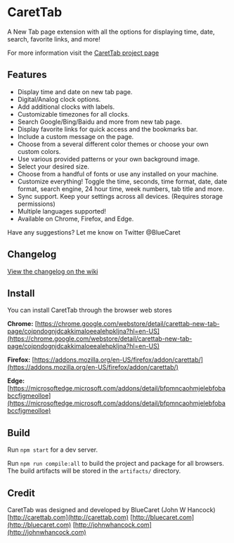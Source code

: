 # CaretTab
A New Tab page extension with all the options for displaying time, date, search, favorite links, and more!

For more information visit the [CaretTab project page](http://bluecaret.com/project/carettab)

## Features
- Display time and date on new tab page.
- Digital/Analog clock options.
- Add additional clocks with labels.
- Customizable timezones for all clocks.
- Search Google/Bing/Baidu and more from new tab page.
- Display favorite links for quick access and the bookmarks bar.
- Include a custom message on the page.
- Choose from a several different color themes or choose your own custom colors.
- Use various provided patterns or your own background image.
- Select your desired size.
- Choose from a handful of fonts or use any installed on your machine.
- Customize everything! Toggle the time, seconds, time format, date, date format, search engine, 24 hour time, week numbers, tab title and more.
- Sync support. Keep your settings across all devices. (Requires storage permissions)
- Multiple languages supported!
- Available on Chrome, Firefox, and Edge.

Have any suggestions? Let me know on Twitter @BlueCaret

## Changelog

[View the changelog on the wiki](https://github.com/bluecaret/carettab/wiki/Changelog)

## Install

You can install CaretTab through the browser web stores

**Chrome:**
[https://chrome.google.com/webstore/detail/carettab-new-tab-page/cojpndognjdcakkimaloeealehpkljna?hl=en-US](https://chrome.google.com/webstore/detail/carettab-new-tab-page/cojpndognjdcakkimaloeealehpkljna?hl=en-US)

**Firefox:**
[https://addons.mozilla.org/en-US/firefox/addon/carettab/](https://addons.mozilla.org/en-US/firefox/addon/carettab/)

**Edge:**
[https://microsoftedge.microsoft.com/addons/detail/bfpmncaohmjelebfobabccfjgmeolloe](https://microsoftedge.microsoft.com/addons/detail/bfpmncaohmjelebfobabccfjgmeolloe)

## Build
Run `npm start` for a dev server.

Run `npm run compile:all` to build the project and package for all browsers. The build artifacts will be stored in the `artifacts/` directory.

## Credit
CaretTab was designed and developed by BlueCaret (John W Hancock)
[http://carettab.com](http://carettab.com)
[http://bluecaret.com](http://bluecaret.com)
[http://johnwhancock.com](http://johnwhancock.com)
